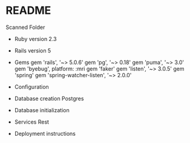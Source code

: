 # README

Scanned Folder

* Ruby version 2.3

* Rails version 5

* Gems
	gem 'rails', '~> 5.0.6'
	gem 'pg', '~> 0.18'
	gem 'puma', '~> 3.0'
	gem 'byebug', platform: :mri
	gem 'faker'
	gem 'listen', '~> 3.0.5'
	gem 'spring'
	gem 'spring-watcher-listen', '~> 2.0.0'

* Configuration

* Database creation Postgres

* Database initialization

* Services
	Rest

* Deployment instructions